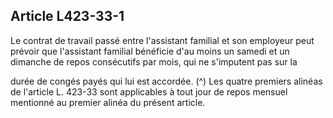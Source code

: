 ## Article L423-33-1

Le contrat de travail passé entre l'assistant familial et son employeur peut prévoir que l'assistant familial
bénéficie d'au moins un samedi et un dimanche de repos consécutifs par mois, qui ne s'imputent pas sur la

durée de congés payés qui lui est accordée. (^)
Les quatre premiers alinéas de l'article L. 423-33 sont applicables à tout jour de repos mensuel mentionné au
premier alinéa du présent article.

